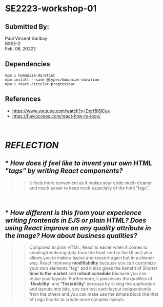 # **SE2223-workshop-01**

## Submitted By:

Paul Vincent Garibay  
BSSE-2  
Feb. 08, 20222

## Dependencies

```
npm i humanize-duration
npm install --save @types/humanize-duration
npm i react-circular-progressbar
```

## References

- https://www.youtube.com/watch?v=Dorf8i6lCuk
- https://flaviocopes.com/react-how-to-loop/

<br />

# **_REFLECTION_**

## \* _How does if feel like to invent your own HTML "tags" by writing React components?_

> > It feels more convenient as it makes your code much cleaner and much easier to keep track especially of the html "tags".  

<br/>

## \* _How different is this from your experience writing frontends in EJS or plain HTML? Does using React improve on any quality attribute in the image? How about business qualities?_

> > Compared to plain HTML, React is easier when it comes to sending/rendering data from the front-end to the UI as it also allows you to make a layout and reuse it again but in a cleaner way. React improves **modifiability** because you can customize your own elements "tag" and it also gives the benefit of _Shorter_ **time to the market** and **rollout schedule** because you can reuse your layouts. Furthermore, it possesses the qualities of **'Usability'** and **'Testability'** because by slicing the application and layouts into bits, you can test each layout independently from the others and you can make use the simple block like that of Lego blocks to create more complex layouts.

<br/>
